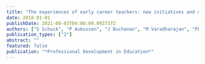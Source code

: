 ```yaml
---
title: "The experiences of early career teachers: new initiatives and old problems"
date: 2018-01-01
publishDate: 2021-08-03T04:08:09.092737Z
authors: ["S Schuck", "P Aubusson", "J Buchanan", "M Varadharajan", "PF Burke"]
publication_types: ["2"]
abstract: ""
featured: false
publication: "*Professional Development in Education*"
---
```


